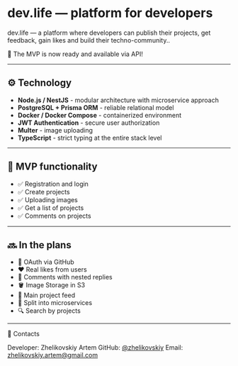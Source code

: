 # dev.life — platform for developers

dev.life — a platform where developers can publish their projects, get feedback, gain likes and build their techno-community..

🚀 The MVP is now ready and available via API!

---

## ⚙️ Technology

- **Node.js / NestJS** - modular architecture with microservice approach
- **PostgreSQL + Prisma ORM** - reliable relational model
- **Docker / Docker Compose** - containerized environment
- **JWT Authentication** - secure user authorization
- **Multer** - image uploading
- **TypeScript** - strict typing at the entire stack level

---

## 🔧 MVP functionality

- ✅ Registration and login
- ✅ Create projects
- ✅ Uploading images
- ✅ Get a list of projects
- ✅ Comments on projects

---

## 🔜 In the plans

- 🔁 OAuth via GitHub
- ❤️ Real likes from users
- 💬 Comments with nested replies
- 🪣 Image Storage in S3
- 📰 Main project feed
- 🧩 Split into microservices
- 🔍 Search by projects

---
🤝 Contacts

Developer: Zhelikovskiy Artem
GitHub: [@zhelikovskiy](https://github.com/zhelikovskiy)
Email: zhelikovskiy.artem@gmail.com

